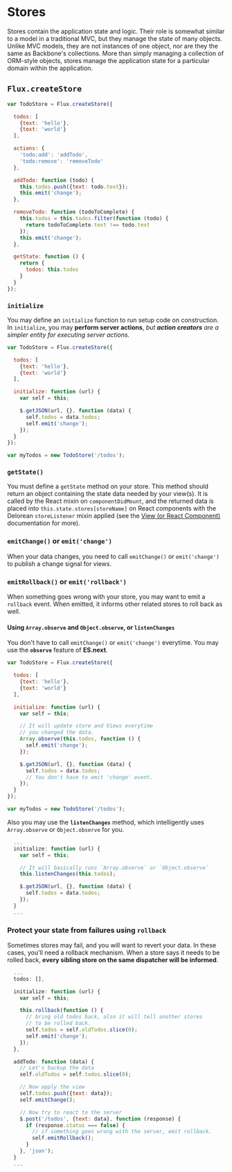 # Stores

Stores contain the application state and logic. Their role is somewhat similar
to a model in a traditional MVC, but they manage the state of many objects.
Unlike MVC models, they are not instances of one object, nor are they the same as Backbone's
collections. More than simply managing a collection of ORM-style objects,
stores manage the application state for a particular domain within the application.

## `Flux.createStore`

```js
var TodoStore = Flux.createStore({

  todos: [
    {text: 'hello'},
    {text: 'world'}
  ],

  actions: {
    'todo:add': 'addTodo',
    'todo:remove': 'removeTodo'
  },

  addTodo: function (todo) {
    this.todos.push({text: todo.text});
    this.emit('change');
  },

  removeTodo: function (todoToComplete) {
    this.todos = this.todos.filter(function (todo) {
      return todoToComplete.text !== todo.text
    });
    this.emit('change');
  },

  getState: function () {
    return {
      todos: this.todos
    }
  }
});
```

### `initialize`

You may define an `initialize` function to run setup code on construction. In `initialize`, 
you may **perform server actions**, *but **action creators** are a simpler entity for executing server actions.*

```javascript
var TodoStore = Flux.createStore({

  todos: [
    {text: 'hello'},
    {text: 'world'}
  ],

  initialize: function (url) {
    var self = this;

    $.getJSON(url, {}, function (data) {
      self.todos = data.todos;
      self.emit('change');
    });
  }
});

var myTodos = new TodoStore('/todos');
```

### `getState()`

You must define a `getState` method on your store. This method should return an object 
containing the state data needed by your view(s). It is called by the React mixin on 
`componentDidMount`, and the returned data is placed into `this.state.stores[storeName]` on 
React components with the Delorean `storeListener` mixin applied (see the [View (or React Component)](./views.md) 
documentation for more).

### `emitChange()` or `emit('change')`

When your data changes, you need to call `emitChange()` or `emit('change')` to publish
a change signal for views.

### `emitRollback()` or `emit('rollback')`

When something goes wrong with your store, you may want to emit a `rollback` event. When
emitted, it informs other related stores to roll back as well.

#### Using `Array.observe` and `Object.observe`, or `listenChanges`

You don't have to call `emitChange()` or `emit('change')` everytime. You may use the **`observe`** feature
of **ES.next**.

```javascript
var TodoStore = Flux.createStore({

  todos: [
    {text: 'hello'},
    {text: 'world'}
  ],

  initialize: function (url) {
    var self = this;

    // It will update store and Views everytime
    // you changed the data.
    Array.observe(this.todos, function () {
      self.emit('change');
    });

    $.getJSON(url, {}, function (data) {
      self.todos = data.todos;
      // You don't have to emit 'change' event.
    });
  }
});

var myTodos = new TodoStore('/todos');
```

Also you may use the **`listenChanges`** method, which intelligently uses `Array.observe`
or `Object.observe` for you.

```javascript
  ...
  initialize: function (url) {
    var self = this;

    // It will basically runs `Array.observe` or `Object.observe`
    this.listenChanges(this.todos);

    $.getJSON(url, {}, function (data) {
      self.todos = data.todos;
    });
  }
  ...
```

### Protect your state from failures using `rollback`

Sometimes stores may fail, and you will want to revert your data. In these cases, you'll need
a rollback mechanism. When a store says it needs to be rolled back, **every sibling
store on the same dispatcher will be informed**.

```javascript
  ...
  todos: [],

  initialize: function (url) {
    var self = this;

    this.rollback(function () {
      // bring old todos back, also it will tell another stores
      // to be rolled back.
      self.todos = self.oldTodos.slice(0);
      self.emit('change');
    });
  },

  addTodo: function (data) {
    // Let's backup the data
    self.oldTodos = self.todos.slice(0);

    // Now apply the view
    self.todos.push({text: data});
    self.emitChange();

    // Now try to react to the server
    $.post('/todos', {text: data}, function (response) {
      if (response.status === false) {
        // if something goes wrong with the server, emit rollback.
        self.emitRollback();
      }
    }, 'json');
  }
  ...
```

